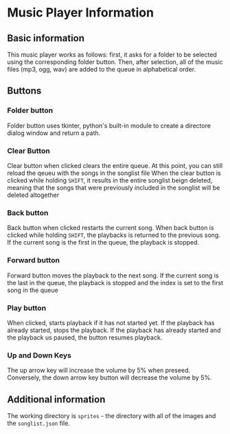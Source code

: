 # Music Player Information
## Basic information
This music player works as follows: first, it asks for a folder to be selected using the corresponding folder button.
Then, after selection, all of the music files (mp3, ogg, wav) are added to the queue in alphabetical order.
## Buttons 
### Folder button
Folder button uses tkinter, python's built-in module to create a directore dialog window and return a path.
### Clear Button
Clear button when clicked clears the entire queue. At this point, you can still reload the qeueu with the songs in the songlist file
When the clear button is clicked while holding `SHIFT`, it results in the entire songlist beign deleted, meaning that the songs that were previously included in the songlist will be deleted altogether
### Back button
Back button when clicked restarts the current song.
When back button is clicked while holding `SHIFT`, the playbacks is returned to the previous song.
If the current song is the first in the queue, the playback is stopped.
### Forward button
Forward button moves the playback to the next song.
If the current song is the last in the queue, the playback is stopped and the index is set to the first song in the queue
### Play button
When clicked, starts playback if it has not started yet.
If the playback has already started, stops the playback.
If the playback has already started and the playback us paused, the button resumes playback.
### Up and Down Keys
The up arrow key will increase the volume by 5% when preseed. Conversely, the down arrow key button will decrease the volume by 5%. 
## Additional information
The working directory is `sprites` - the directory with all of the images and the `songlist.json` file.
